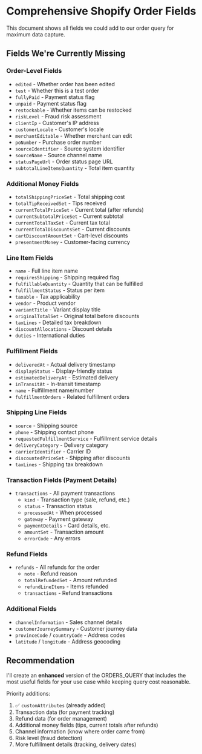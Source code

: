 # Comprehensive Shopify Order Fields

This document shows all fields we could add to our order query for maximum data capture.

## Fields We're Currently Missing

### Order-Level Fields
- `edited` - Whether order has been edited
- `test` - Whether this is a test order
- `fullyPaid` - Payment status flag
- `unpaid` - Payment status flag
- `restockable` - Whether items can be restocked
- `riskLevel` - Fraud risk assessment
- `clientIp` - Customer's IP address
- `customerLocale` - Customer's locale
- `merchantEditable` - Whether merchant can edit
- `poNumber` - Purchase order number
- `sourceIdentifier` - Source system identifier
- `sourceName` - Source channel name
- `statusPageUrl` - Order status page URL
- `subtotalLineItemsQuantity` - Total item quantity

### Additional Money Fields
- `totalShippingPriceSet` - Total shipping cost
- `totalTipReceivedSet` - Tips received
- `currentTotalPriceSet` - Current total (after refunds)
- `currentSubtotalPriceSet` - Current subtotal
- `currentTotalTaxSet` - Current tax total
- `currentTotalDiscountsSet` - Current discounts
- `cartDiscountAmountSet` - Cart-level discounts
- `presentmentMoney` - Customer-facing currency

### Line Item Fields
- `name` - Full line item name
- `requiresShipping` - Shipping required flag
- `fulfillableQuantity` - Quantity that can be fulfilled
- `fulfillmentStatus` - Status per item
- `taxable` - Tax applicability
- `vendor` - Product vendor
- `variantTitle` - Variant display title
- `originalTotalSet` - Original total before discounts
- `taxLines` - Detailed tax breakdown
- `discountAllocations` - Discount details
- `duties` - International duties

### Fulfillment Fields
- `deliveredAt` - Actual delivery timestamp
- `displayStatus` - Display-friendly status
- `estimatedDeliveryAt` - Estimated delivery
- `inTransitAt` - In-transit timestamp
- `name` - Fulfillment name/number
- `fulfillmentOrders` - Related fulfillment orders

### Shipping Line Fields
- `source` - Shipping source
- `phone` - Shipping contact phone
- `requestedFulfillmentService` - Fulfillment service details
- `deliveryCategory` - Delivery category
- `carrierIdentifier` - Carrier ID
- `discountedPriceSet` - Shipping after discounts
- `taxLines` - Shipping tax breakdown

### Transaction Fields (Payment Details)
- `transactions` - All payment transactions
  - `kind` - Transaction type (sale, refund, etc.)
  - `status` - Transaction status
  - `processedAt` - When processed
  - `gateway` - Payment gateway
  - `paymentDetails` - Card details, etc.
  - `amountSet` - Transaction amount
  - `errorCode` - Any errors

### Refund Fields
- `refunds` - All refunds for the order
  - `note` - Refund reason
  - `totalRefundedSet` - Amount refunded
  - `refundLineItems` - Items refunded
  - `transactions` - Refund transactions

### Additional Fields
- `channelInformation` - Sales channel details
- `customerJourneySummary` - Customer journey data
- `provinceCode` / `countryCode` - Address codes
- `latitude` / `longitude` - Address geocoding

## Recommendation

I'll create an **enhanced** version of the ORDERS_QUERY that includes the most useful fields for your use case while keeping query cost reasonable.

Priority additions:
1. ✅ `customAttributes` (already added)
2. Transaction data (for payment tracking)
3. Refund data (for order management)
4. Additional money fields (tips, current totals after refunds)
5. Channel information (know where order came from)
6. Risk level (fraud detection)
7. More fulfillment details (tracking, delivery dates)
